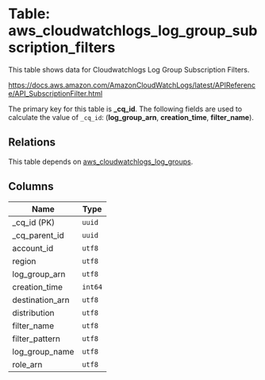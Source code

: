 # Table: aws_cloudwatchlogs_log_group_subscription_filters

This table shows data for Cloudwatchlogs Log Group Subscription Filters.

https://docs.aws.amazon.com/AmazonCloudWatchLogs/latest/APIReference/API_SubscriptionFilter.html

The primary key for this table is **_cq_id**.
The following fields are used to calculate the value of `_cq_id`: (**log_group_arn**, **creation_time**, **filter_name**).
## Relations

This table depends on [aws_cloudwatchlogs_log_groups](aws_cloudwatchlogs_log_groups.md).

## Columns

| Name          | Type          |
| ------------- | ------------- |
|_cq_id (PK)|`uuid`|
|_cq_parent_id|`uuid`|
|account_id|`utf8`|
|region|`utf8`|
|log_group_arn|`utf8`|
|creation_time|`int64`|
|destination_arn|`utf8`|
|distribution|`utf8`|
|filter_name|`utf8`|
|filter_pattern|`utf8`|
|log_group_name|`utf8`|
|role_arn|`utf8`|